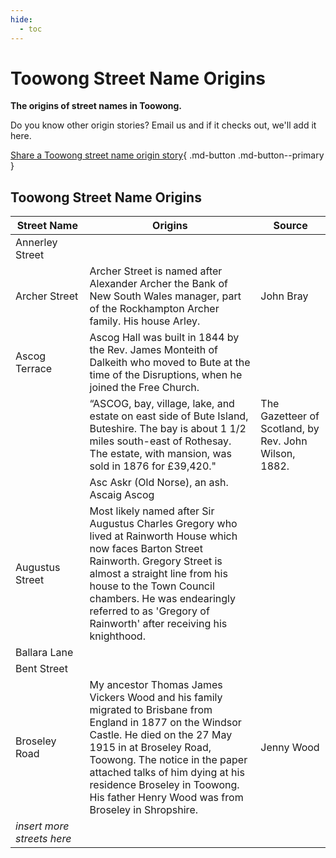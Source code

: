 ```yaml
---
hide:
  - toc
---
```


# Toowong Street Name Origins

**The origins of street names in Toowong.**

Do you know other origin stories? Email us and if it checks out, we'll add it here.

[Share a Toowong street name origin story](mailto:swha@ecn.net.au){ .md-button .md-button--primary }

## Toowong Street Name Origins


| Street&nbsp;Name      | Origins                              | Source        |
| ---------------- | ------------------------------------ | ------------- |
| Annerley Street  |                                      |               |
| Archer Street    | Archer Street is named after Alexander Archer the Bank of New South Wales manager, part of the Rockhampton Archer family. His house Arley.  | John Bray |
| Ascog Terrace    | Ascog Hall was built in 1844 by the Rev. James Monteith of Dalkeith who moved to Bute at the time of the Disruptions, when he joined the Free Church.                                     |               |
|                  | “ASCOG, bay, village, lake, and estate on east side of Bute Island, Buteshire. The bay is about 1 1/2 miles south-east of Rothesay. The estate, with mansion, was sold in 1876 for £39,420." | The Gazetteer of Scotland, by Rev. John Wilson, 1882. |
|                  | Asc Askr (Old Norse), an ash. Ascaig Ascog |               |
| Augustus Street  | Most likely named after Sir Augustus Charles Gregory who lived at Rainworth House which now faces Barton Street Rainworth. Gregory Street is almost a straight line from his house to the Town Council chambers. He was endearingly referred to as 'Gregory of Rainworth' after receiving his knighthood.    |               |
| Ballara Lane     |                                      |               |
| Bent Street      |                                      |               |
| Broseley Road    | My ancestor Thomas James Vickers Wood and his family migrated to Brisbane from England in 1877 on the Windsor Castle. He died on the 27 May 1915 in at Broseley Road, Toowong. The notice in the paper attached talks of him dying at his residence Broseley in Toowong. His father Henry Wood was from Broseley in Shropshire. | Jenny Wood    |
| *insert more streets here* |   |   |

 